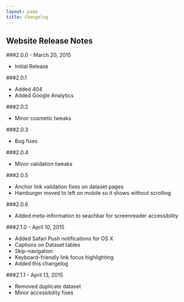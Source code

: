 ```yaml
---
layout: page
title: Changelog
---
```


Website Release Notes
---------------------

###2.0.0 - March 20, 2015

* Initial Release


###2.0.1
* Added 404
* Added Google Analytics


###2.0.2
* Minor cosmetic tweaks


###2.0.3
* Bug fixes


###2.0.4
* Minor validation tweaks


###2.0.5
* Anchor link validation fixes on dataset pages
* Hamburger moved to left on mobile so it shows without scrolling


###2.0.6
* Added meta-information to seachbar for screenreader accessibility


###2.1.0 - April 10, 2015
* Added Safari Push notifications for OS X
* Captions on Dataset tables
* Skip-navigation
* Keyboard-friendly link focus highlighting
* Added this changelog


###2.1.1 - April 13, 2015
* Removed duplicate dataset
* Minor accessibility fixes